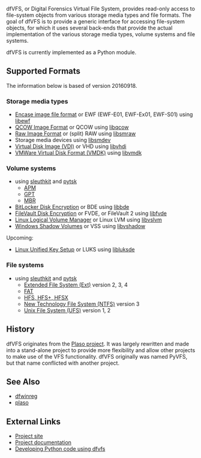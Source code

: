 dfVFS, or Digital Forensics Virtual File System, provides read-only
access to file-system objects from various storage media types and file
formats. The goal of dfVFS is to provide a generic interface for
accessing file-system objects, for which it uses several back-ends that
provide the actual implementation of the various storage media types,
volume systems and file systems.

dfVFS is currently implemented as a Python module.

## Supported Formats

The information below is based of version 20160918.

### Storage media types

- [Encase image file format](Encase_image_file_format "wikilink") or EWF
  (EWF-E01, EWF-Ex01, EWF-S01) using [libewf](libewf "wikilink")
- [QCOW Image Format](QCOW_Image_Format "wikilink") or QCOW using
  [libqcow](libqcow "wikilink")
- [Raw Image Format](Raw_Image_Format "wikilink") or (split) RAW using
  [libsmraw](libsmraw "wikilink")
- Storage media devices using [libsmdev](libsmdev "wikilink")
- [Virtual Disk Image (VDI)](Virtual_Disk_Image_(VDI) "wikilink") or VHD
  using [libvhdi](libvhdi "wikilink")
- [VMWare Virtual Disk Format
  (VMDK)](VMWare_Virtual_Disk_Format_(VMDK) "wikilink") using
  [libvmdk](libvmdk "wikilink")

### Volume systems

- using [sleuthkit](sleuthkit "wikilink") and [pytsk](pytsk "wikilink")
  - [APM](APM "wikilink")
  - [GPT](GPT "wikilink")
  - [MBR](MBR "wikilink")
- [BitLocker Disk Encryption](BitLocker_Disk_Encryption "wikilink") or
  BDE using [libbde](libbde "wikilink")
- [FileVault Disk Encryption](FileVault_Disk_Encryption "wikilink") or
  FVDE, or FileVault 2 using [libfvde](libfvde "wikilink")
- [Linux Logical Volume
  Manager](Linux_Logical_Volume_Manager_(LVM) "wikilink") or Linux LVM
  using [libvslvm](libvslvm "wikilink")
- [Windows Shadow Volumes](Windows_Shadow_Volumes "wikilink") or VSS
  using [libvshadow](libvshadow "wikilink")

Upcoming:

- [Linux Unified Key Setup](Linux_Unified_Key_Setup_(LUKS) "wikilink")
  or LUKS using [libluksde](libluksde "wikilink")

### File systems

- using [sleuthkit](sleuthkit "wikilink") and [pytsk](pytsk "wikilink")
  - [Extended File System (Ext)](Extended_File_System_(Ext) "wikilink")
    version 2, 3, 4
  - [FAT](FAT "wikilink")
  - [HFS, HFS+, HFSX](HFS+ "wikilink")
  - [New Technology File System
    (NTFS)](New_Technology_File_System_(NTFS) "wikilink") version 3
  - [Unix File System (UFS)](Unix_File_System_(UFS) "wikilink") version
    1, 2

## History

dfVFS originates from the [Plaso project](plaso "wikilink"). It was
largely rewritten and made into a stand-alone project to provide more
flexibility and allow other projects to make use of the VFS
functionality. dfVFS originally was named PyVFS, but that name
conflicted with another project.

## See Also

- [dfwinreg](dfwinreg "wikilink")
- [plaso](plaso "wikilink")

## External Links

- [Project site](https://github.com/log2timeline/dfvfs/)
- [Project documentation](https://github.com/log2timeline/dfvfs/wiki)
- [Developing Python code using
  dfvfs](https://github.com/log2timeline/dfvfs/wiki/Development)